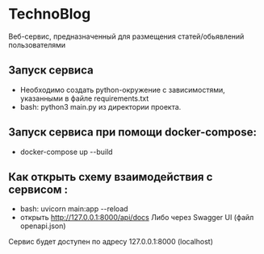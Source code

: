# TechnoBlog
Веб-сервис, предназначенный для размещения статей/обьявлений пользователями

## Запуск сервиса
- Необходимо создать python-окружение с зависимостями, указанными в файле requirements.txt
- bash: python3 main.py из директории проекта.

## Запуск сервиса при помощи docker-compose: 
- docker-compose up --build

## Как открыть схему взаимодействия с сервисом :
- bash: uvicorn main:app --reload
- открыть http://127.0.0.1:8000/api/docs
  Либо через Swagger UI (файл openapi.json)

Сервис будет доступен по адресу 127.0.0.1:8000 (localhost)

